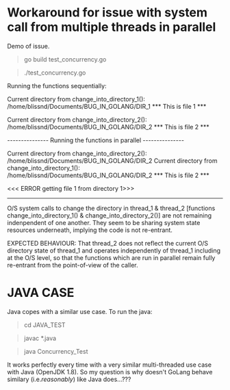 # Workaround for issue with system call from multiple threads in parallel

Demo of issue.

> go build test_concurrency.go

> ./test_concurrency.go


Running the functions sequentially:

Current directory from change_into_directory_1(): /home/blissnd/Documents/BUG_IN_GOLANG/DIR_1
*** This is file 1 ***

Current directory from change_into_directory_2(): /home/blissnd/Documents/BUG_IN_GOLANG/DIR_2
*** This is file 2 ***


--------------- Running the functions in parallel ---------------

Current directory from change_into_directory_2(): /home/blissnd/Documents/BUG_IN_GOLANG/DIR_2
Current directory from change_into_directory_1(): /home/blissnd/Documents/BUG_IN_GOLANG/DIR_2
*** This is file 2 ***

<<< ERROR getting file 1 from directory 1>>>


--------------------------------------------------------------------------------------------------------
O/S system calls to change the directory in thread_1 & thread_2 [functions change_into_directory_1() & change_into_directory_2()]
are not remaining indenpendent of one another. They seem to be sharing system state resources underneath, implying the code is 
not re-entrant.

EXPECTED BEHAVIOUR: That thread_2 does not reflect the current O/S directory state of thread_1 and operates independently of thread_1
including at the O/S level, so that the functions which are run in parallel remain fully re-entrant from the point-of-view of
the caller.

JAVA CASE
=========
Java copes with a similar  use case. To run the java:

> cd JAVA_TEST

> javac *.java

> java Concurrency_Test 

It works perfectly every time with a very similar multi-threaded use case with Java (OpenJDK 1.8). So my question is why doesn't GoLang behave similary (i.e.*reasonably*) like Java does...???
